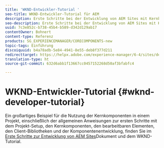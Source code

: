 ```yaml
---
title: 'WKND-Entwickler-Tutorial '
seo-title: WKND-Entwickler-Tutorial für AEM
description: Erste Schritte bei der Entwicklung von AEM Sites mit Kernkomponenten
seo-description: Erste Schritte bei der Entwicklung von AEM Sites mit Kernkomponenten
uuid: 7c3e852c-b738-45b4-b589-d342d129ab17
contentOwner: Bohnert
content-type: Referenz
products: SG_EXPERIENCEMANAGER/CORECOMPONENTS-new
topic-tags: Einführung
discoiquuid: b4a78adb-5e84-4941-8e55-deb8f377d211
redirecttarget: https://helpx.adobe.com/experience-manager/6-4/sites/developing/using/getting-started.html
translation-type: ht
source-git-commit: 632d6abb1f13667cc0457152268d50af3bfabfc4

---
```



# WKND-Entwickler-Tutorial {#wknd-developer-tutorial}

Ein großartiges Beispiel für die Nutzung der Kernkomponenten in einem Projekt, einschließlich der allgemeinen Anweisungen zur ersten Schritte mit dem Projekt-Setup, den Kernkomponenten, den bearbeitbaren Elementen, den Client-Bibliotheken und der Komponentenentwicklung, finden Sie im [Erste Schritte zur Entwicklung von AEM Sites](https://docs.adobe.com/content/help/en/experience-manager-learn/getting-started-wknd-tutorial-develop/overview.html)Dokument und dem WKND-Tutorial.
